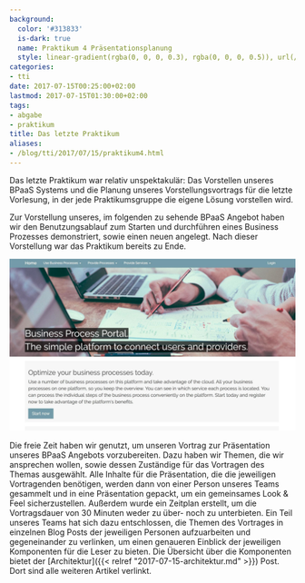 ```yaml
---
background:
  color: '#313833'
  is-dark: true
  name: Praktikum 4 Präsentationsplanung
  style: linear-gradient(rgba(0, 0, 0, 0.3), rgba(0, 0, 0, 0.5)), url(/assets/2017/06/praktikum4.jpg)
categories:
- tti
date: 2017-07-15T00:25:00+02:00
lastmod: 2017-07-15T01:30:00+02:00
tags:
- abgabe
- praktikum
title: Das letzte Praktikum
aliases:
- /blog/tti/2017/07/15/praktikum4.html
---
```


Das letzte Praktikum war relativ unspektakulär: Das Vorstellen unseres BPaaS Systems und die Planung unseres Vorstellungsvortrags für die letzte Vorlesung, in der jede Praktikumsgruppe die eigene Lösung vorstellen wird.

Zur Vorstellung unseres, im folgenden zu sehende BPaaS Angebot haben wir den Benutzungsablauf zum Starten und durchführen eines Business Prozesses demonstriert, sowie einen neuen angelegt.
Nach dieser Vorstellung war das Praktikum bereits zu Ende.

![Unser BPaaS Angebot](/assets/2017/06/bpaas-portal.jpg)

Die freie Zeit haben wir genutzt, um unseren Vortrag zur Präsentation unseres BPaaS Angebots vorzubereiten.
Dazu haben wir Themen, die wir ansprechen wollen, sowie dessen Zuständige für das Vortragen des Themas ausgewählt.
Alle Inhalte für die Präsentation, die die jeweiligen Vortragenden benötigen, werden dann von einer Person unseres Teams gesammelt und in eine Präsentation gepackt, um ein gemeinsames Look & Feel sicherzustellen.
Außerdem wurde ein Zeitplan erstellt, um die Vortragsdauer von 30 Minuten weder zu über- noch zu unterbieten.
Ein Teil unseres Teams hat sich dazu entschlossen, die Themen des Vortrages in einzelnen Blog Posts der jeweiligen Personen aufzuarbeiten und gegeneinander zu verlinken, um einen genaueren Einblick der jeweiligen Komponenten für die Leser zu bieten.
Die Übersicht über die Komponenten bietet der [Architektur]({{< relref "2017-07-15-architektur.md" >}}) Post.
Dort sind alle weiteren Artikel verlinkt.
